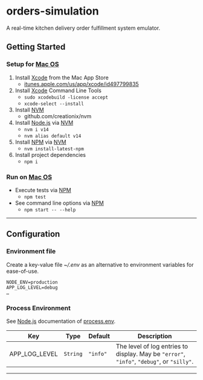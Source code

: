 # orders-simulation

A real-time kitchen delivery order fulfillment system emulator.

## Getting Started

### Setup for [Mac OS][macos]

1.  Install [Xcode][xcode] from the Mac App Store
    -   [itunes.apple.com/us/app/xcode/id497799835][xcode-app]
2.  Install [Xcode][xcode] Command Line Tools
    -   `sudo xcodebuild -license accept`
    -   `xcode-select --install`
3.  Install [NVM][nvm]
    -   github.com/creationix/nvm
4.  Install [Node.js][nodejs] via [NVM][nvm]
    -   `nvm i v14`
    -   `nvm alias default v14`
5.  Install [NPM][npm] via [NVM][nvm]
    -   `nvm install-latest-npm`
6.  Install project dependencies
    -   `npm i`

### Run on [Mac OS][macos]

-   Execute tests via [NPM][npm]
    -   `npm test`
-   See command line options via [NPM][npm]
    -   `npm start -- --help`

* * *

## Configuration

### Environment file

Create a key-value file _~/.env_ as an alternative to environment
variables for ease-of-use.

```
NODE_ENV=production
APP_LOG_LEVEL=debug
…
```

### Process Environment

See [Node.js][nodejs] documentation of [process.env][processenv].

Key               | Type      | Default  | Description
----------------- | --------- | -------- | -----------
APP_LOG_LEVEL     | `String`  | `"info"` | The level of log entries to display. May be `"error"`, `"info"`, `"debug"`, or `"silly"`.

* * *

[macos]: https://developer.apple.com/macos/ "Mac OS"

[nodejs]: https://nodejs.org/en/ "Node.js"

[nvm]: https://github.com/creationix/nvm "NVM"

[npm]: https://npmjs.org/ "NPM"

[xcode]: https://developer.apple.com/xcode/ "Xcode"

[xcode-app]: https://itunes.apple.com/us/app/xcode/id497799835 "Xcode"

[processenv]: https://nodejs.org/dist/latest/docs/api/process.html#process_process_env "process.env"
